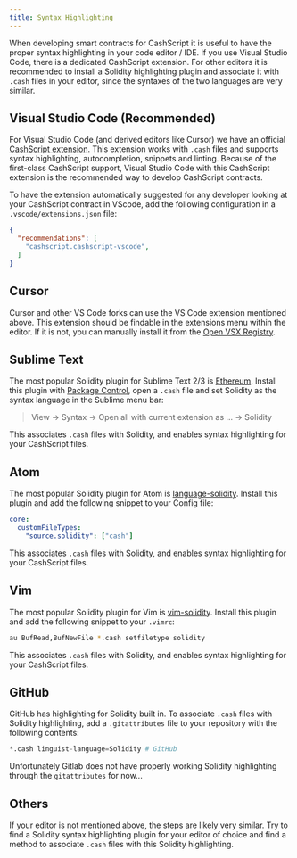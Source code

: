 ```yaml
---
title: Syntax Highlighting
---
```


When developing smart contracts for CashScript it is useful to have the proper syntax highlighting in your code editor / IDE. If you use Visual Studio Code, there is a dedicated CashScript extension. For other editors it is recommended to install a Solidity highlighting plugin and associate it with `.cash` files in your editor, since the syntaxes of the two languages are very similar.

## Visual Studio Code (Recommended)
For Visual Studio Code (and derived editors like Cursor) we have an official [CashScript extension](https://marketplace.visualstudio.com/items?itemName=CashScript.cashscript-vscode). This extension works with `.cash` files and supports syntax highlighting, autocompletion, snippets and linting. Because of the first-class CashScript support, Visual Studio Code with this CashScript extension is the recommended way to develop CashScript contracts.

To have the extension automatically suggested for any developer looking at your CashScript contract in VScode, add the following configuration in a `.vscode/extensions.json` file:

```json title="&#126;/.vscode/extensions.json"
{
  "recommendations": [
    "cashscript.cashscript-vscode",
  ]
}
```

## Cursor

Cursor and other VS Code forks can use the VS Code extension mentioned above. This extension should be findable in the extensions menu within the editor. If it is not, you can manually install it from the [Open VSX Registry](https://open-vsx.org/extension/CashScript/cashscript-vscode).

## Sublime Text
The most popular Solidity plugin for Sublime Text 2/3 is [Ethereum](https://packagecontrol.io/packages/Ethereum). Install this plugin with [Package Control](https://packagecontrol.io/), open a `.cash` file and set Solidity as the syntax language in the Sublime menu bar:

> View -> Syntax -> Open all with current extension as ... -> Solidity

This associates `.cash` files with Solidity, and enables syntax highlighting for your CashScript files.

## Atom
The most popular Solidity plugin for Atom is [language-solidity](https://atom.io/packages/language-solidity). Install this plugin and add the following snippet to your Config file:

```yaml title="&#126;/.atom/config.cson"
core:
  customFileTypes:
    "source.solidity": ["cash"]
```

This associates `.cash` files with Solidity, and enables syntax highlighting for your CashScript files.

## Vim
The most popular Solidity plugin for Vim is [vim-solidity](https://github.com/TovarishFin/vim-solidity). Install this plugin and add the following snippet to your `.vimrc`:

```bash title=".vimrc"
au BufRead,BufNewFile *.cash setfiletype solidity
```

This associates `.cash` files with Solidity, and enables syntax highlighting for your CashScript files.

## GitHub
GitHub has highlighting for Solidity built in. To associate `.cash` files with Solidity highlighting, add a `.gitattributes` file to your repository with the following contents:

```python title=".gitattributes"
*.cash linguist-language=Solidity # GitHub
```

Unfortunately Gitlab does not have properly working Solidity highlighting through the `gitattributes` for now...

## Others
If your editor is not mentioned above, the steps are likely very similar. Try to find a Solidity syntax highlighting plugin for your editor of choice and find a method to associate `.cash` files with this Solidity highlighting.
